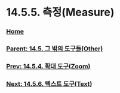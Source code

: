 # 14.5.5. 측정(Measure)

### [Home](./00-home.md)
### [Parent: 14.5. 그 밖의 도구들(Other)](./14-05-00-other.md)
### [Prev: 14.5.4. 확대 도구(Zoom)](./14-05-04-zoom.md)
### [Next: 14.5.6. 텍스트 도구(Text)](./14-05-06-00-text.md)

